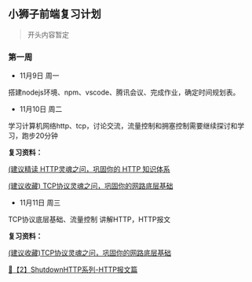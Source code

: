 ## 小狮子前端复习计划
>开头内容暂定

### 第一周

-  11月9日 周一

搭建nodejs环境、npm、vscode、腾讯会议、完成作业，确定时间规划表。


- 11月10日 周二

学习计算机网络http、tcp，讨论交流，流量控制和拥塞控制需要继续探讨和学习，跑步20分钟

**复习资料：**

<a href="https://juejin.im/post/6844904100035821575">(建议精读 HTTP灵魂之问，巩固你的 HTTP 知识体系</a>

<a href="https://juejin.im/post/6844904070889603085">(建议收藏) TCP协议灵魂之问，巩固你的网路底层基础</a>




- 11月11日 周三


TCP协议底层基础、流量控制
讲解HTTP，HTTP报文

**复习资料：**

<a href="https://juejin.im/post/6844904070889603085">(建议收藏)TCP协议灵魂之问，巩固你的网路底层基础</a>

<a href="https://juejin.im/post/6844904168549777422">🐲【2】ShutdownHTTP系列-HTTP报文篇</a>
